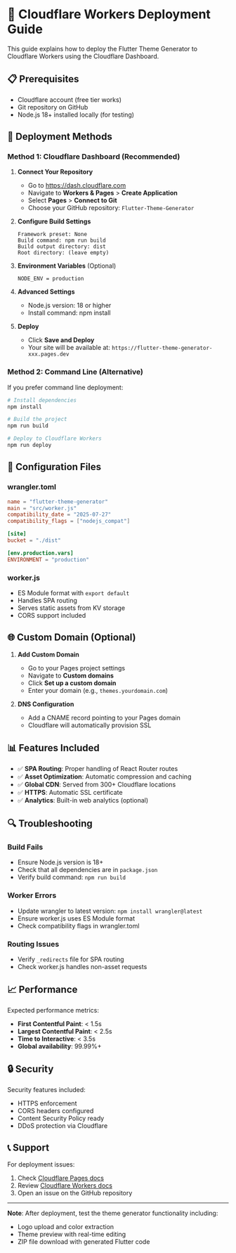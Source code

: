 # 🚀 Cloudflare Workers Deployment Guide

This guide explains how to deploy the Flutter Theme Generator to Cloudflare Workers using the Cloudflare Dashboard.

## 📋 Prerequisites

- Cloudflare account (free tier works)
- Git repository on GitHub
- Node.js 18+ installed locally (for testing)

## 🎯 Deployment Methods

### Method 1: Cloudflare Dashboard (Recommended)

1. **Connect Your Repository**
   - Go to https://dash.cloudflare.com
   - Navigate to **Workers & Pages** > **Create Application**
   - Select **Pages** > **Connect to Git**
   - Choose your GitHub repository: `Flutter-Theme-Generator`

2. **Configure Build Settings**
   ```
   Framework preset: None
   Build command: npm run build
   Build output directory: dist
   Root directory: (leave empty)
   ```

3. **Environment Variables** (Optional)
   ```
   NODE_ENV = production
   ```

4. **Advanced Settings**
   - Node.js version: 18 or higher
   - Install command: npm install

5. **Deploy**
   - Click **Save and Deploy**
   - Your site will be available at: `https://flutter-theme-generator-xxx.pages.dev`

### Method 2: Command Line (Alternative)

If you prefer command line deployment:

```bash
# Install dependencies
npm install

# Build the project
npm run build

# Deploy to Cloudflare Workers
npm run deploy
```

## 🔧 Configuration Files

### wrangler.toml
```toml
name = "flutter-theme-generator"
main = "src/worker.js"
compatibility_date = "2025-07-27"
compatibility_flags = ["nodejs_compat"]

[site]
bucket = "./dist"

[env.production.vars]
ENVIRONMENT = "production"
```

### worker.js
- ES Module format with `export default`
- Handles SPA routing
- Serves static assets from KV storage
- CORS support included

## 🌐 Custom Domain (Optional)

1. **Add Custom Domain**
   - Go to your Pages project settings
   - Navigate to **Custom domains**
   - Click **Set up a custom domain**
   - Enter your domain (e.g., `themes.yourdomain.com`)

2. **DNS Configuration**
   - Add a CNAME record pointing to your Pages domain
   - Cloudflare will automatically provision SSL

## 📊 Features Included

- ✅ **SPA Routing**: Proper handling of React Router routes
- ✅ **Asset Optimization**: Automatic compression and caching
- ✅ **Global CDN**: Served from 300+ Cloudflare locations
- ✅ **HTTPS**: Automatic SSL certificate
- ✅ **Analytics**: Built-in web analytics (optional)

## 🔍 Troubleshooting

### Build Fails
- Ensure Node.js version is 18+
- Check that all dependencies are in `package.json`
- Verify build command: `npm run build`

### Worker Errors
- Update wrangler to latest version: `npm install wrangler@latest`
- Ensure worker.js uses ES Module format
- Check compatibility flags in wrangler.toml

### Routing Issues
- Verify `_redirects` file for SPA routing
- Check worker.js handles non-asset requests

## 📈 Performance

Expected performance metrics:
- **First Contentful Paint**: < 1.5s
- **Largest Contentful Paint**: < 2.5s
- **Time to Interactive**: < 3.5s
- **Global availability**: 99.99%+

## 🔒 Security

Security features included:
- HTTPS enforcement
- CORS headers configured
- Content Security Policy ready
- DDoS protection via Cloudflare

## 📞 Support

For deployment issues:
1. Check [Cloudflare Pages docs](https://developers.cloudflare.com/pages/)
2. Review [Cloudflare Workers docs](https://developers.cloudflare.com/workers/)
3. Open an issue on the GitHub repository

---

**Note**: After deployment, test the theme generator functionality including:
- Logo upload and color extraction
- Theme preview with real-time editing
- ZIP file download with generated Flutter code
